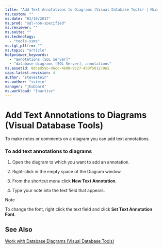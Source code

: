 ```yaml
---
title: "Add Text Annotations to Diagrams (Visual Database Tools) | Microsoft Docs"
ms.custom: ""
ms.date: "01/19/2017"
ms.prod: "sql-non-specified"
ms.reviewer: ""
ms.suite: ""
ms.technology: 
  - "tools-ssms"
ms.tgt_pltfrm: ""
ms.topic: "article"
helpviewer_keywords: 
  - "annotations [SQL Server]"
  - "database diagrams [SQL Server], annotations"
ms.assetid: 0dced59b-06cc-4600-9c27-430f501279e2
caps.latest.revision: 4
author: "stevestein"
ms.author: "sstein"
manager: "jhubbard"
ms.workload: "Inactive"
---
```

# Add Text Annotations to Diagrams (Visual Database Tools)
To make notes or comments on a diagram you can add text annotations.  
  
### To add text annotations to diagrams  
  
1.  Open the diagram to which you want to add an annotation.  
  
2.  Right-click in the empty space of the Diagram window.  
  
3.  From the shortcut menu click **New Text Annotation**.  
  
4.  Type your note into the text field that appears.  
  
> [!NOTE]  
> To change the font, right click the text field and click **Set Text Annotation Font**.  
  
## See Also  
[Work with Database Diagrams &#40;Visual Database Tools&#41;](../../ssms/visual-db-tools/work-with-database-diagrams-visual-database-tools.md)  
  
